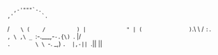 

      ,-'"""`-.
    ,'         `.
   /        `    \
  (    /          )
  |             " |
  (               )
 `.\\          \ /
   `:.     , \ ,\ _
     `:-.___,-`-.{\)
       `.        |/ \
         `.        \ \
           `-.     _\,)
              `.  |,-||
                `.|| ||
